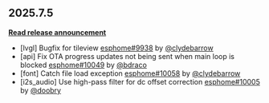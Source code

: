 ## 2025.7.5

[**Read release announcement**](https://beta.esphome.io/changelog/2025.7.0)

- [lvgl] Bugfix for tileview [esphome#9938](https://github.com/esphome/esphome/pull/9938) by [@clydebarrow](https://github.com/clydebarrow)
- [api] Fix OTA progress updates not being sent when main loop is blocked [esphome#10049](https://github.com/esphome/esphome/pull/10049) by [@bdraco](https://github.com/bdraco)
- [font] Catch file load exception [esphome#10058](https://github.com/esphome/esphome/pull/10058) by [@clydebarrow](https://github.com/clydebarrow)
- [i2s_audio] Use high-pass filter for dc offset correction [esphome#10005](https://github.com/esphome/esphome/pull/10005) by [@doobry](https://github.com/doobry)

